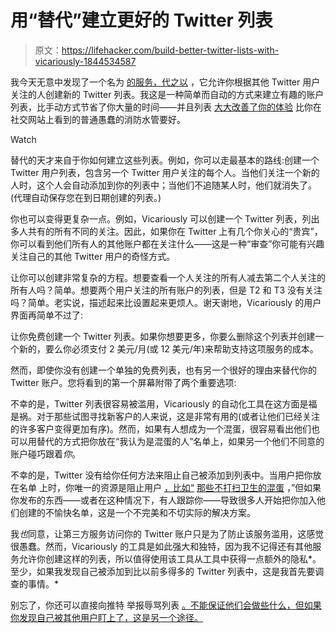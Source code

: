 # 用“替代”建立更好的 Twitter 列表

> 原文：<https://lifehacker.com/build-better-twitter-lists-with-vicariously-1844534587>

我今天无意中发现了一个名为 [的服务，代之以](https://vicariously.io/) ，它允许你根据其他 Twitter 用户关注的人创建新的 Twitter 列表。我这是一种简单而自动的方式来建立有趣的账户列表，比手动方式节省了你大量的时间——并且列表 [大大改善了你的体验](https://lifehacker.com/twitters-new-pinned-lists-let-you-ditch-promoted-tweets-1842092496) 比你在社交网站上看到的普通愚蠢的消防水管要好。

Watch

替代的天才来自于你如何建立这些列表。例如，你可以走最基本的路线:创建一个 Twitter 用户列表，包含另一个 Twitter 用户关注的每个人。当他们关注一个新的人时，这个人会自动添加到你的列表中；当他们不追随某人时，他们就消失了。(代理自动保存您在到日期创建的列表。)

你也可以变得更复杂一点。例如，Vicariously 可以创建一个 Twitter 列表，列出多人共有的所有不同的关注。因此，如果你在 Twitter 上有几个你关心的“贵宾”，你可以看到他们所有人的其他账户都在关注什么——这是一种“审查”你可能有兴趣关注自己的其他 Twitter 用户的奇怪方式。

让你可以创建非常复杂的方程。想要查看一个人关注的所有人减去第二个人关注的所有人吗？简单。想要两个用户关注的所有账户的列表，但是 T2 和 T3 没有关注吗？简单。老实说，描述起来比设置起来更烦人。谢天谢地，Vicariously 的用户界面再简单不过了:

让你免费创建一个 Twitter 列表。如果你想要更多，你要么删除这个列表并创建一个新的，要么你必须支付 2 美元/月(或 12 美元/年)来帮助支持这项服务的成本。

然而，即使你没有创建一个单独的免费列表，也有另一个很好的理由来替代你的 Twitter 账户。您将看到的第一个屏幕附带了两个重要选项:

不幸的是，Twitter 列表很容易被滥用，Vicariously 的自动化工具在这方面是福是祸。对于那些试图寻找新客户的人来说，这是非常有用的(或者让他们已经关注的许多客户变得更加有序)。然而，如果有人想成为一个混蛋，很容易看出他们也可以用替代的方式把你放在“我认为是混蛋的人”名单上，如果另一个他们不同意的账户碰巧跟着*你*。

不幸的是，Twitter 没有给你任何方法来阻止自己被添加到列表中。当用户把你放在名单 上时，你唯一的资源是阻止用户 [，比如“](https://twitter.com/TheDavidMurphy/lists/memberships) [那些不打扫卫生的混蛋](https://lifehacker.com/16-tech-gadgets-i-keep-in-or-on-my-desk-at-all-times-1844495681) ，”但如果你发布的东西——或者在这种情况下，有人跟踪你——导致很多人开始把你加入他们创建的不愉快名单，这是一个不完美和不切实际的解决方案。

我*也*同意，让第三方服务访问你的 Twitter 账户只是为了防止该服务滥用，这感觉很愚蠢。然而，Vicariously 的工具是如此强大和独特，因为我不记得还有其他服务允许你创建这样的列表，所以值得使用该工具从工具中获得一点额外的隐私*。至少，如果我发现自己被添加到比以前多得多的 Twitter 列表中，这是我首先要调查的事情。*

别忘了，你还可以直接向推特 举报辱骂列表 [。不能保证他们会做些什么，但如果你发现自己被其他用户盯上了，这是另一个途径。](https://help.twitter.com/en/safety-and-security/report-a-tweet)